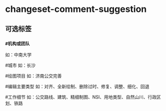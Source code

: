 # changeset-comment-suggestion

## 可选标签

### `#机构或团队`
如：中南大学

#城市
如：长沙

#绘图项目
如：济南公交完善

#编辑主要类型
如：对齐、全新绘制、删除过时、修复、调整、细化、回退

#工作细节
如：公交路线、建筑、精细制图、NSI、用地类型、自然山川、行政区划、铁路
